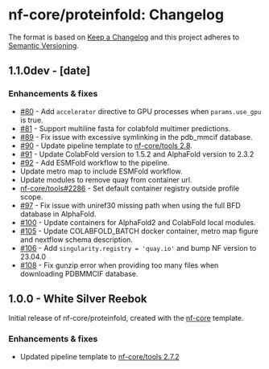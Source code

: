 # nf-core/proteinfold: Changelog

The format is based on [Keep a Changelog](https://keepachangelog.com/en/1.0.0/)
and this project adheres to [Semantic Versioning](https://semver.org/spec/v2.0.0.html).

## 1.1.0dev - [date]

### Enhancements & fixes

- [#80](https://github.com/nf-core/proteinfold/pull/80) - Add `accelerator` directive to GPU processes when `params.use_gpu` is true.
- [#81](https://github.com/nf-core/proteinfold/pull/81) - Support multiline fasta for colabfold multimer predictions.
- [#89](https://github.com/nf-core/proteinfold/pull/89) - Fix issue with excessive symlinking in the pdb_mmcif database.
- [#90](https://github.com/nf-core/proteinfold/pull/90) - Update pipeline template to [nf-core/tools 2.8](https://github.com/nf-core/tools/releases/tag/2.8).
- [#91](https://github.com/nf-core/proteinfold/pull/91) - Update ColabFold version to 1.5.2 and AlphaFold version to 2.3.2
- [#92](https://github.com/nf-core/proteinfold/pull/92) - Add ESMFold workflow to the pipeline.
- Update metro map to include ESMFold workflow.
- Update modules to remove quay from container url.
- [nf-core/tools#2286](https://github.com/nf-core/tools/issues/2286) - Set default container registry outside profile scope.
- [#97](https://github.com/nf-core/proteinfold/pull/97) - Fix issue with uniref30 missing path when using the full BFD database in AlphaFold.
- [#100](https://github.com/nf-core/proteinfold/pull/100) - Update containers for AlphaFold2 and ColabFold local modules.
- [#105](https://github.com/nf-core/proteinfold/pull/105) - Update COLABFOLD_BATCH docker container, metro map figure and nextflow schema description.
- [#106](https://github.com/nf-core/proteinfold/pull/106) - Add `singularity.registry = 'quay.io'` and bump NF version to 23.04.0
- [#108](https://github.com/nf-core/proteinfold/pull/108) - Fix gunzip error when providing too many files when downloading PDBMMCIF database.

## 1.0.0 - White Silver Reebok

Initial release of nf-core/proteinfold, created with the [nf-core](https://nf-co.re/) template.

### Enhancements & fixes

- Updated pipeline template to [nf-core/tools 2.7.2](https://github.com/nf-core/tools/releases/tag/2.7.2)
